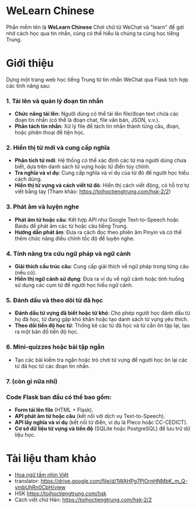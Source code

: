 # WeLearn Chinese
Phần mềm tên là __WeLearn Chinese__ Chơi chữ từ WeChat và "learn" để gợi nhớ cách học qua tin nhắn, cũng có thể hiểu là chúng ta cùng học tiếng Trung.

# Giới thiệu

Dựng một trang web học tiếng Trung từ tin nhắn WeChat qua Flask tích hợp các tính năng sau:

### 1. **Tải lên và quản lý đoạn tin nhắn**
   - **Chức năng tải lên**: Người dùng có thể tải lên file/đoạn text chứa các đoạn tin nhắn (có thể là đoạn chat, file văn bản, JSON, v.v.).
   - **Phân tách tin nhắn**: Xử lý file để tách tin nhắn thành từng câu, đoạn, hoặc phiên thoại để tiện học.

### 2. **Hiển thị từ mới và cung cấp nghĩa**
   - **Phân tích từ mới**: Hệ thống có thể xác định các từ mà người dùng chưa biết, dựa trên danh sách từ vựng hoặc từ điển tùy chỉnh.
   - **Tra nghĩa và ví dụ**: Cung cấp nghĩa và ví dụ của từ đó để người học hiểu cách dùng.
   - **Hiển thị từ vựng và cách viết từ đó**: Hiển thị cách viết động, có hỗ trợ tự viết bằng tay (Tham khảo: https://toihoctiengtrung.com/hsk-2/2)

### 3. **Phát âm và luyện nghe**
   - **Phát âm từ hoặc câu**: Kết hợp API như Google Text-to-Speech hoặc Baidu để phát âm các từ hoặc câu tiếng Trung.
   - **Hướng dẫn phát âm**: Đưa ra cách đọc theo phiên âm Pinyin và có thể thêm chức năng điều chỉnh tốc độ để luyện nghe.

### 4. **Tính năng tra cứu ngữ pháp và ngữ cảnh**
   - **Giải thích cấu trúc câu**: Cung cấp giải thích về ngữ pháp trong từng câu (nếu có).
   - **Hiển thị ngữ cảnh sử dụng**: Đưa ra ví dụ về ngữ cảnh hoặc tình huống sử dụng các cụm từ để người học hiểu ngữ cảnh.

### 5. **Đánh dấu và theo dõi từ đã học**
   - **Đánh dấu từ vựng đã biết hoặc từ khó**: Cho phép người học đánh dấu từ họ đã học, từ đang gặp khó khăn hoặc tạo danh sách từ vựng yêu thích.
   - **Theo dõi tiến độ học từ**: Thống kê các từ đã học và từ cần ôn tập lại, tạo ra một bản đồ tiến độ học.

### 6. **Mini-quizzes hoặc bài tập ngắn**
   - Tạo các bài kiểm tra ngắn hoặc trò chơi từ vựng để người học ôn lại các từ đã học từ các đoạn tin nhắn.

### 7. (còn gì nữa nhỉ)

### Code Flask ban đầu có thể bao gồm:
   - **Form tải lên file** (HTML + Flask).
   - **API phát âm từ hoặc câu** (kết nối với dịch vụ Text-to-Speech).
   - **API lấy nghĩa và ví dụ** (kết nối từ điển, ví dụ là Pleco hoặc CC-CEDICT).
   - **Cơ sở dữ liệu từ vựng và tiến độ** (SQLite hoặc PostgreSQL) để lưu trữ dữ liệu học.

# Tài liệu tham khảo

- [Hoa ngữ tầm nhìn Việt](https://drive.google.com/drive/folders/1ek4UdptV19vpd57PSUko6basm8C95dDE)
- translator: https://drive.google.com/file/d/1WAHPg7PlOrnHNMbK_m_Q-ymbUhRn0CbH/view
- HSK https://toihoctiengtrung.com/hsk
- Cách viết chữ Hán: https://toihoctiengtrung.com/hsk-2/2



